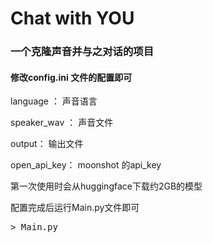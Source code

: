 # Chat with YOU

### 一个克隆声音并与之对话的项目

#### 修改config.ini 文件的配置即可
<p> language ： 声音语言 </p>
<p> speaker_wav ： 声音文件 </p>
<p> output： 输出文件 </p>
<p> open_api_key： moonshot 的api_key </p>

<p class='ps'>第一次使用时会从huggingface下载约2GB的模型</p>
<p>配置完成后运行Main.py文件即可<p>
<pre>> Main.py</pre>
